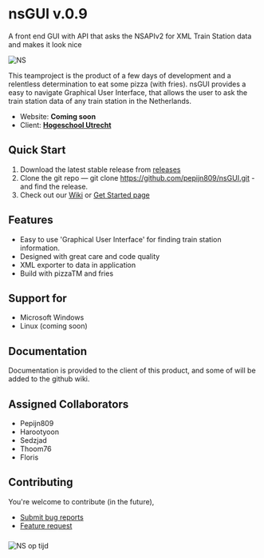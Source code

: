 # nsGUI     v.0.9
A front end GUI with API that asks the NSAPIv2 for XML Train Station data and makes it look nice

![NS](https://i.imgur.com/S6v2gh7.png)

This teamproject is the product of a few days of development and a relentless determination to eat some pizza (with fries). 
nsGUI provides a easy to navigate Graphical User Interface, that allows the user to ask the train station data of any train
station in the Netherlands.

* Website: **Coming soon**  
* Client: [**Hogeschool Utrecht**](https://hu.nl)   

## Quick Start  
1. Download the latest stable release from [releases](https://github.com/pepijn809/nsGUI/releases)
2. Clone the git repo — git clone https://github.com/pepijn809/nsGUI.git - and find the release.
3. Check out our [Wiki](https://github.com/pepijn809/nsGUI/wiki) or [Get Started page](https://github.com/pepijn809/nsGUI/wiki/Requirements)  

## Features  
* Easy to use 'Graphical User Interface' for finding train station information. 
* Designed with great care and code quality
* XML exporter to data in application
* Build with pizzaTM and fries

## Support for   
* Microsoft Windows
* Linux (coming soon)

## Documentation  
Documentation is provided to the client of this product, and some of will be added to the github wiki.

## Assigned Collaborators  
- Pepijn809
- Harootyoon
- Sedzjad
- Thoom76
- Floris

## Contributing  
You're welcome to contribute (in the future),  

* [Submit bug reports](https://github.com/pepijn809/nsGUI/wiki/Bug-reports)
* [Feature request](https://github.com/pepijn809/nsGUI/wiki/Feature-requests)

### 
![NS op tijd](https://i.imgur.com/85qa0BJ.png)
